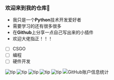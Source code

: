 ### 欢迎来到我的仓库👋
 - 我只是一个**Python**技术开发爱好者
 - 需要学习的还有很多很多
 - 在****Github****上分享一点自己写出来的小插件
 - 欢迎大佬指正！！！
 - [ ] CSGO
 - [ ] 编程 
 - [ ] 硬件开发

![tip](https://badgen.net/badge/python/3.11.6/orange?i)  ![tip](https://badgen.net/badge/windows/10/green?i) ![tip](https://badgen.net/badge/ubuntu-sever/22.04/blue?i) ![tip](https://badgen.net/badge/orangepi/zero-3/yellow?i) ![tip](https://badgen.net/badge/vscode/9/pink?i)
![GitHub账户信息统计](https://github-stats.ubrong.com/api?username=Sydrr0&show_icons=true&theme=tokyonight)
 
